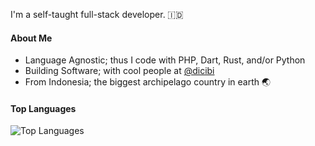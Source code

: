 I'm a self-taught full-stack developer. 🇮🇩

#### About Me

- Language Agnostic; thus I code with PHP, Dart, Rust, and/or Python
- Building Software; with cool people at [@dicibi](https://dcb.co.id)
- From Indonesia; the biggest archipelago country in earth 🌏

#### Top Languages

![Top Languages](https://github-readme-mdt.vercel.app/api/top-langs/?username=addeeandra&hide_progress=false&hide=javascript,css,scss,html,c%2B%2B&theme=buefy&hide_border=true&langs_count=7&layout=donut)
